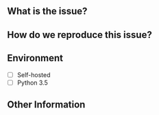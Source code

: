 ## What is the issue?

## How do we reproduce this issue?

## Environment

 - [ ] Self-hosted
 - [ ] Python 3.5

## Other Information

